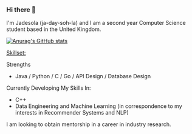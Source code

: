 ### Hi there 👋


I'm Jadesola (ja-day-soh-la) and I am a second year Computer Science student based in the United Kingdom.

[![Anurag's GitHub stats](https://github-readme-stats.vercel.app/api?username=jade-bejide&count_private=true)](https://github.com/jade-bejide/github-readme-stats)

<u>Skillset:</u>

Strengths
<ul>
  <li>Java / Python / C / Go / API Design / Database Design</li>
 </ul>
 
Currently Developing My Skills In:
<ul>
   <li>C++</li>
   <li>Data Engineering and Machine Learning (in correspondence to my interests in Recommender Systems and NLP)</li>
 </ul>

I am looking to obtain mentorship in a career in industry research.
